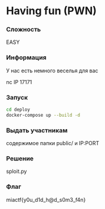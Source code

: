 # Having fun (PWN)
### Сложность
EASY
### Информация
У нас есть немного веселья для вас

nc IP 17171
### Запуск 
```sh
cd deploy
docker-compose up --build -d

```
### Выдать участникам
содержимое папки public/ и IP:PORT

### Решение
sploit.py

### Флаг
miactf{y0u_d1d_h@d_s0m3_f4n}
